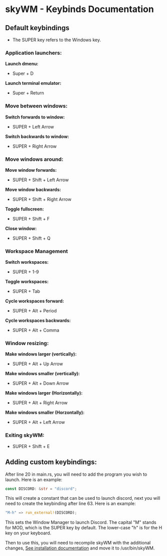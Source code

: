# skyWM - Keybinds Documentation

## Default keybindings

* The SUPER key refers to the Windows key.

### Application launchers:

**Launch dmenu:**

- Super + D

**Launch terminal emulator:**

- Super + Return

### Move between windows:

**Switch forwards to window:**

- SUPER + Left Arrow

**Switch backwards to window:**
- SUPER + Right Arrow

### Move windows around:

**Move window forwards:**

- SUPER + Shift + Left Arrow

**Move window backwards:**

- SUPER + Shift + Right Arrow

**Toggle fullscreen:**

- SUPER + Shift + F

**Close window:**

- SUPER + Shift + Q

### Workspace Management

**Switch workspaces:**

- SUPER + 1-9

**Toggle workspaces:**

- SUPER + Tab

**Cycle workspaces forward:**

- SUPER + Alt + Period

**Cycle workspaces backwards:**

- SUPER + Alt + Comma

### Window resizing: 

**Make windows larger (vertically):**

- SUPER + Alt + Up Arrow

**Make windows smaller (vertically):** 

- SUPER + Alt + Down Arrow

**Make windows larger (Horizontally):** 

- SUPER + Alt + Right Arrow

**Make windows smaller (Horzontally):** 

- SUPER + Alt + Left Arrow

### Exiting skyWM:

- SUPER + Shift + E

## Adding custom keybindings:

After line 20 in main.rs, you will need to add the program you wish to launch. Here is an example:

```rs
const DISCORD: &str = "discord";
```

This will create a constant that can be used to launch discord, next you will need to create the keybinding after line 63. Here is an example:

```rs
"M-h" => run_external!(DISCORD);
```

This sets the Window Manager to launch Discord. The capital "M" stands for MOD, which is the SUPER key by default. The lower-case "h" is for the H key on your keyboard.

Then to use this, you will need to recompile skyWM with the additional changes, [See installation documentation](https://github.com/MrBeeBenson/skyWM/blob/main/docs/INSTALL.md) and move it to /usr/bin/skyWM.